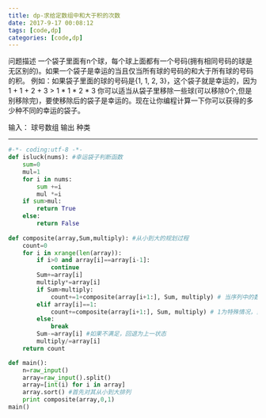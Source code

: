 ```yaml
---
title: dp-求给定数组中和大于积的次数
date: 2017-9-17 00:08:12
tags: [code,dp]
categories: [code,dp]
---
```


问题描述
一个袋子里面有n个球，每个球上面都有一个号码(拥有相同号码的球是无区别的)。如果一个袋子是幸运的当且仅当所有球的号码的和大于所有球的号码的积。
例如：如果袋子里面的球的号码是{1, 1, 2, 3}，这个袋子就是幸运的，因为1 + 1 + 2 + 3 > 1 * 1 * 2 * 3
你可以适当从袋子里移除一些球(可以移除0个,但是别移除完)，要使移除后的袋子是幸运的。现在让你编程计算一下你可以获得的多少种不同的幸运的袋子。

输入：
球号数组
输出
种类

---
```python
#-*- coding:utf-8 -*-
def isluck(nums): #幸运袋子判断函数
    sum=0
    mul=1
    for i in nums:
        sum +=i
        mul *=i
    if sum>mul:
        return True
    else:
        return False
    
def composite(array,Sum,multiply): #从小到大的规划过程
    count=0
    for i in xrange(len(array)):
        if i>0 and array[i]==array[i-1]:
            continue
        Sum+=array[i]
        multiply*=array[i]
        if Sum>multiply:
            count+=1+composite(array[i+1:], Sum, multiply) # 当序列中的数值都比较大的时候能够满足要求，那数值小的也更加容易满足
        elif array[i]==1:
            count+=composite(array[i+1:], Sum, multiply) # 1为特殊情况，当为1的时候，和一定一直大于乘积，所以需要累加
        else:
            break
        Sum-=array[i] #如果不满足，回退为上一状态
        multiply/=array[i] 
    return count

def main():
    n=raw_input()
    array=raw_input().split()
    array=[int(i) for i in array]
    array.sort() #首先对其从小到大排列
    print composite(array,0,1)
main()
```
